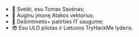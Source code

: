 - 👋 Sveiki, esu Tomas Savėnas;
- 🌱 Auginu įmonę Atakos vektorius;
- 💼 Dešimtmetis+ patirties IT saugume;
- 😎 Esu ULO pilotas ir Lietuvos TryHackMe lyderis.
